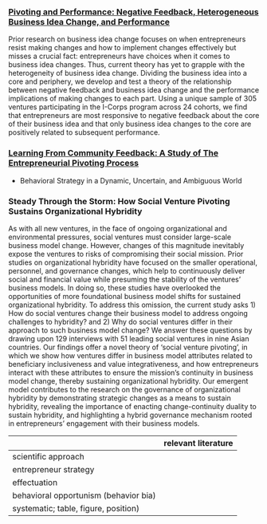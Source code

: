 ### [Pivoting and Performance: Negative Feedback, Heterogeneous Business Idea Change, and Performance](https://cdmcd.co/AB5YYm)

Prior research on business idea change focuses on when entrepreneurs resist making changes and how to implement changes effectively but misses a crucial fact: entrepreneurs have choices when it comes to business idea changes. Thus, current theory has yet to grapple with the heterogeneity of business idea change. Dividing the business idea into a core and periphery, we develop and test a theory of the relationship between negative feedback and business idea change and the performance implications of making changes to each part. Using a unique sample of 305 ventures participating in the I-Corps program across 24 cohorts, we find that entrepreneurs are most responsive to negative feedback about the core of their business idea and that only business idea changes to the core are positively related to subsequent performance.


### [Learning From Community Feedback: A Study of The Entrepreneurial Pivoting Process](https://cdmcd.co/YK4XAk)
- Behavioral Strategy in a Dynamic, Uncertain, and Ambiguous World


### Steady Through the Storm: How Social Venture Pivoting Sustains Organizational Hybridity
As with all new ventures, in the face of ongoing organizational and environmental pressures, social ventures must consider large-scale business model change. However, changes of this magnitude inevitably expose the ventures to risks of compromising their social mission. Prior studies on organizational hybridity have focused on the smaller operational, personnel, and governance changes, which help to continuously deliver social and financial value while presuming the stability of the ventures’ business models. In doing so, these studies have overlooked the opportunities of more foundational business model shifts for sustained organizational hybridity. To address this omission, the current study asks 1) How do social ventures change their business model to address ongoing challenges to hybridity? and 2) Why do social ventures differ in their approach to such business model change? We answer these questions by drawing upon 129 interviews with 51 leading social ventures in nine Asian countries. Our findings offer a novel theory of ‘social venture pivoting’, in which we show how ventures differ in business model attributes related to beneficiary inclusiveness and value integrativeness, and how entrepreneurs interact with these attributes to ensure the mission’s continuity in business model change, thereby sustaining organizational hybridity. Our emergent model contributes to the research on the governance of organizational hybridity by demonstrating strategic changes as a means to sustain hybridity, revealing the importance of enacting change-continuity duality to sustain hybridity, and highlighting a hybrid governance mechanism rooted in entrepreneurs’ engagement with their business models.




|                                       | relevant literature |
| ------------------------------------- | ------------------- |
| scientific approach                   |                     |
| entrepreneur strategy                 |                     |
| effectuation                          |                     |
| behavioral opportunism (behavior bia) |                     |
| systematic; table, figure, position)  |                     |

